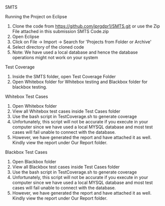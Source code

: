 S M T S 

Running the Project on Eclipse
1. Clone the code from https://github.com/jprgdpr1/SMTS.git or use the Zip File attached in this submission SMTS Code.zip
2. Open Eclipse
3. Click on File -> Import -> Search for 'Projects from Folder or Archive'
4. Select directory of the cloned code
5. Note: We have used a local database and hence the database operations might not work on your system

Test Coverage
1. Inside the SMTS folder, open Test Coverage Folder
2. Open Whitebox folder for Whitebox testing and Blackbox folder for blackbox testing.

Whitebox Test Cases
1. Open Whitebox folder
2. View all Whitebox test cases inside Test Cases folder
3. Use the bash script in TestCoverage.sh to generate coverage
4. Unfortunately, this script will not be accurate if you execute in your computer since we have used a local MYSQL database and most test cases will fail unable to connect with the database.
5. However, we have generated the report and have attached it as well. Kindly view the report under Our Report folder.

Blackbox Test Cases
1. Open Blackbox folder
2. View all Blackbox test cases inside Test Cases folder
3. Use the bash script in TestCoverage.sh to generate coverage
4. Unfortunately, this script will not be accurate if you execute in your computer since we have used a local MYSQL database and most test cases will fail unable to connect with the database.
5. However, we have generated the report and have attached it as well. Kindly view the report under Our Report folder.


 
